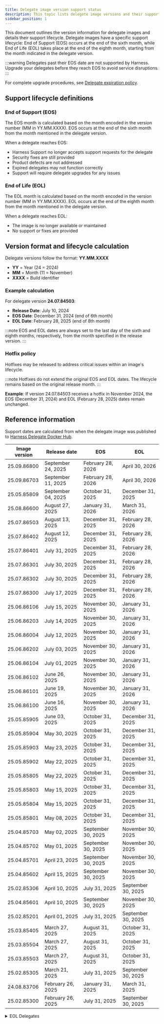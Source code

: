```yaml
---
title: Delegate image version support status
description: This topic lists delegate image versions and their support status.
sidebar_position: 1
---
```


This document outlines the version information for delegate images and details their support lifecycle. Delegate images have a specific support lifecycle: End of Support (EOS) occurs at the end of the sixth month, while End of Life (EOL) takes place at the end of the eighth month, starting from the month indicated in the delegate version.

:::warning
Delegates past their EOS date are not supported by Harness. Upgrade your delegates before they reach EOS to avoid service disruptions.
:::

For complete upgrade procedures, see [Delegate expiration policy](/docs/platform/delegates/install-delegates/delegate-upgrades-and-expiration#delegate-expiration-policy).

## Support lifecycle definitions

### End of Support (EOS)

The EOS month is calculated based on the month encoded in the version number (MM in YY.MM.XXXX). EOS occurs at the end of the sixth month from the month mentioned in the delegate version.

When a delegate reaches EOS:

- Harness Support no longer accepts support requests for the delegate
- Security fixes are still provided
- Product defects are not addressed
- Expired delegates may not function correctly
- Support will require delegate upgrades for any issues

### End of Life (EOL)

The EOL month is calculated based on the month encoded in the version number (MM in YY.MM.XXXX). EOL occurs at the end of the eighth month from the month mentioned in the delegate version.

When a delegate reaches EOL:

- The image is no longer available or maintained
- No support or fixes are provided

## Version format and lifecycle calculation

Delegate versions follow the format: **YY.MM.XXXX**

- **YY** = Year (24 = 2024)
- **MM** = Month (11 = November) 
- **XXXX** = Build identifier

### Example calculation

For delegate version **24.07.84503**:

- **Release Date**: July 10, 2024
- **EOS Date**: December 31, 2024 (end of 6th month)
- **EOL Date**: February 28, 2025 (end of 8th month)

:::note
EOS and EOL dates are always set to the last day of the sixth and eighth months, respectively, from the month specified in the release version.
::: 

### Hotfix policy

Hotfixes may be released to address critical issues within an image's lifecycle.

:::note
Hotfixes do not extend the original EOS and EOL dates. The lifecycle remains based on the original release month.
:::

**Example**: If version 24.07.84503 receives a hotfix in November 2024, the EOS (December 31, 2024) and EOL (February 28, 2025) dates remain unchanged.

## Reference information

Support dates are calculated from when the delegate image was published to [Harness Delegate Docker Hub](https://hub.docker.com/r/harness/delegate/tags).

| Image version | Release date      | EOS              | EOL              |
|---------------|-------------------|------------------|------------------|
| 25.09.86800   | September 24, 2025| February 28, 2026| April 30, 2026   |
| 25.09.86703   | September 11, 2025| February 28, 2026| April 30, 2026   |
| 25.05.85809   | September 04, 2025| October 31, 2025 | December 31, 2025|
| 25.08.86600   | August 27, 2025   | January 31, 2026 | March 31, 2026   |
| 25.07.86503   | August 13, 2025   | December 31, 2025| February 28, 2026|
| 25.07.86402   | August 12, 2025   | December 31, 2025| February 28, 2026|
| 25.07.86401   | July 31, 2025     | December 31, 2025| February 28, 2026|
| 25.07.86301   | July 30, 2025     | December 31, 2025| February 28, 2026|
| 25.07.86302   | July 30, 2025     | December 31, 2025| February 28, 2026|
| 25.07.86300   | July 17, 2025     | December 31, 2025| February 28, 2026|
| 25.06.86106   | July 15, 2025     | November 30, 2025| January 31, 2026 |
| 25.06.86203   | July 14, 2025     | November 30, 2025| January 31, 2026 |
| 25.06.86004   | July 12, 2025     | November 30, 2025| January 31, 2026 |
| 25.06.86202   | July 03, 2025     | November 30, 2025| January 31, 2026 |
| 25.06.86104   | July 01, 2025     | November 30, 2025| January 31, 2026 |
| 25.06.86102   | June 26, 2025     | November 30, 2025| January 31, 2026 |
| 25.06.86101   | June 19, 2025     | November 30, 2025| January 31, 2026 |
| 25.06.86100   | June 16, 2025     | November 30, 2025| January 31, 2026 |
| 25.05.85905   | June 03, 2025     | October 31, 2025 | December 31, 2025|
| 25.05.85904   | May 30, 2025      | October 31, 2025 | December 31, 2025|
| 25.05.85903   | May 23, 2025      | October 31, 2025 | December 31, 2025|
| 25.05.85902   | May 22, 2025      | October 31, 2025 | December 31, 2025|
| 25.05.85805   | May 22, 2025      | October 31, 2025 | December 31, 2025|
| 25.05.85803   | May 15, 2025      | October 31, 2025 | December 31, 2025|
| 25.05.85804   | May 15, 2025      | October 31, 2025 | December 31, 2025|
| 25.05.85801   | May 08, 2025      | October 31, 2025 | December 31, 2025|
| 25.04.85703   | May 02, 2025      | September 30, 2025| November 30, 2025|
| 25.04.85702   | May 01, 2025      | September 30, 2025| November 30, 2025|
| 25.04.85701   | April 23, 2025    | September 30, 2025| November 30, 2025|
| 25.04.85602   | April 15, 2025    | September 30, 2025| November 30, 2025|
| 25.02.85306   | April 10, 2025    | July 31, 2025    | September 30, 2025|
| 25.04.85601   | April 10, 2025    | September 30, 2025| November 30, 2025|
| 25.02.85201   | April 01, 2025    | July 31, 2025    | September 30, 2025|
| 25.03.85405   | March 27, 2025    | August 31, 2025  | October 31, 2025 |
| 25.03.85504   | March 27, 2025    | August 31, 2025  | October 31, 2025 |
| 25.03.85503   | March 27, 2025    | August 31, 2025  | October 31, 2025 |
| 25.02.85305   | March 21, 2025    | July 31, 2025    | September 30, 2025|
| 24.08.83706   | February 26, 2025 | January 31, 2025 | March 31, 2025   |
| 25.02.85300   | February 26, 2025 | July 31, 2025    | September 30, 2025|


<details>
    <summary>EOL Delegates</summary>
    | Image version         | Release date       | EOS              | EOL              |
    |-----------------------|--------------------|------------------|------------------|
    | 24.12.84710           | February 25, 2025  | May 31, 2025     | July 31, 2025    |
    | 24.12.84709           | February 12, 2025  | May 31, 2025     | July 31, 2025    |
    | 24.10.84107           | January 31, 2025   | March 31, 2025   | May 31, 2025     |
    | 25.01.85000           | January 28, 2025   | June 30, 2025    | August 31, 2025  |
    | 24.12.84708           | January 16, 2025   | May 31, 2025     | July 31, 2025    |
    | 25.01.84800           | January 13, 2025   | June 30, 2025    | August 31, 2025  |
    | 24.12.84704           | January 06, 2025   | May 31, 2025     | July 31, 2025    |
    | 24.11.84311           | December 19, 2024  | April 30, 2025   | June 30, 2025    |
    | 24.12.84702           | December 17, 2024  | May 31, 2025     | July 31, 2025    |
    | 24.11.84503           | December 09, 2024  | April 30, 2025   | June 30, 2025    |
    | 24.11.84310           | December 05, 2024  | April 30, 2025   | June 30, 2025    |
    | 24.11.84502           | December 05, 2024  | April 30, 2025   | June 30, 2025    |
    | 24.10.84106           | December 04, 2024  | March 31, 2025   | May 31, 2025     |
    | 24.11.84501           | December 04, 2024  | April 30, 2025   | June 30, 2025    |
    | 24.07.83407           | December 04, 2024  | December 31, 2024| February 28, 2025|
    | 24.11.84500           | November 29, 2024  | April 30, 2025   | June 30, 2025    |
    | 24.11.84309           | November 28, 2024  | April 30, 2025   | June 30, 2025    |
    | 24.11.84308           | November 23, 2024  | April 30, 2025   | June 30, 2025    |
    | 24.11.84307           | November 21, 2024  | April 30, 2025   | June 30, 2025    |
    | 24.11.84306           | November 19, 2024  | April 30, 2025   | June 30, 2025    |
    | 24.10.84205-ubi9-beta | November 18, 2024  | March 31, 2025   | May 31, 2025     |
    | 24.10.84204           | November 18, 2024  | March 31, 2025   | May 31, 2025     |
    | 24.10.84200           | November 04, 2024  | March 31, 2025   | May 31, 2025     |
    | 24.10.84105           | November 01, 2024  | March 31, 2025   | May 31, 2025     |
    | 24.10.84104           | October 21, 2024   | March 31, 2025   | May 31, 2025     |
    | 24.09.83909           | October 11, 2024   | February 28, 2025| April 30, 2025   |
    | 24.09.83906           | October 02, 2024   | February 28, 2025| April 30, 2025   |
    | 24.09.83905           | September 30, 2024 | February 28, 2025| April 30, 2025   |
    | 24.08.83803           | September 20, 2024 | January 31, 2025 | March 31, 2025   |
    | 24.08.83804           | September 20, 2024 | January 31, 2025 | March 31, 2025   |
    | 24.09.83900           | September 20, 2024 | February 28, 2025| April 30, 2025   |
    | 24.08.83802           | September 03, 2024 | January 31, 2025 | March 31, 2025   |
    | 24.08.83705           | August 31, 2024    | January 31, 2025 | March 31, 2025   |
    | 24.07.83611           | August 31, 2024    | December 31, 2024| February 28, 2025|
    | 24.08.83704           | August 29, 2024    | January 31, 2025 | March 31, 2025   |
    | 24.08.83702           | August 22, 2024    | January 31, 2025 | March 31, 2025   |
    | 24.08.83307           | August 20, 2024    | January 31, 2025 | March 31, 2025   |
    | 24.07.83609           | August 20, 2024    | December 31, 2024| February 28, 2025|
    | 24.07.83608           | August 14, 2024    | December 31, 2024| February 28, 2025|
    | 24.07.83607           | August 13, 2024    | December 31, 2024| February 28, 2025|
    | 24.08.83306           | August 13, 2024    | January 31, 2025 | March 31, 2025   |
    | 24.07.83406           | August 13, 2024    | December 31, 2024| February 28, 2025|
    | 24.07.83606           | August 07, 2024    | December 31, 2024| February 28, 2025|
    | 24.08.83405           | August 05, 2024    | January 31, 2025 | March 31, 2025   |
    | 24.07.83605           | July 24, 2024      | December 31, 2024| February 28, 2025|
    | 24.07.83503           | July 17, 2024      | December 31, 2024| February 28, 2025|
    | 24.07.82906           | July 17, 2024      | December 31, 2024| February 28, 2025|
    | 24.07.83404           | July 10, 2024      | December 31, 2024| February 28, 2025|
    | 24.07.83205           | July 9, 2024       | December 31, 2024| February 28, 2025|
    | 24.07.82905           | July 1, 2024       | December 31, 2024| February 28, 2025|
    | 24.06.83304           | June 24, 2024      | November 30, 2024| January 31, 2025 |
    | 24.06.83204           | June 20, 2024      | November 30, 2024| January 31, 2025 |
    | 24.06.83004           | June 7, 2024       | November 30, 2024| January 31, 2025 |
    | 24.06.83003           | June 3, 2024       | November 30, 2024| January 31, 2025 |
    | 24.05.82711           | May 30, 2024       | October 31, 2024 | December 31, 2024|
    | 24.05.82904           | May 21, 2024       | October 31, 2024 | December 31, 2024|
    | 24.05.83001           | May 21, 2024       | October 31, 2024 | December 31, 2024|
    | 24.05.82205           | May 20, 2024       | October 31, 2024 | December 31, 2024|
    | 24.05.82903           | May 16, 2024       | October 31, 2024 | December 31, 2024|
    | 24.05.82902           | May 10, 2024       | October 31, 2024 | December 31, 2024|
    | 24.04.82901           | May 8, 2024        | September 30, 2024| November 30, 2024|
    | 24.04.82804           | April 24, 2024     | September 30, 2024| November 30, 2024|
    | 24.04.82709           | April 18, 2024     | September 30, 2024| November 30, 2024|
    | 24.04.82708           | April 17, 2024     | September 30, 2024| November 30, 2024|
    | 24.04.82707           | April 15, 2024     | September 30, 2024| November 30, 2024|
    | 24.04.82603           | April 4, 2024      | September 30, 2024| November 30, 2024|
    | 24.03.82601           | March 28, 2024     | August 31, 2024  | October 31, 2024 |
    | 24.03.82600           | March 27, 2024     | August 31, 2024  | October 31, 2024 |
    | 24.03.82505           | March 18, 2024     | August 31, 2024  | October 31, 2024 |
    | 24.03.82502           | March 14, 2024     | August 31, 2024  | October 31, 2024 |
    | 24.03.82408           | March 8, 2024      | August 31, 2024  | October 31, 2024 |
    | 24.02.82406           | March 1, 2024      | July 31, 2024    | September 30, 2024|
    | 24.02.82404           | February 29, 2024  | July 31, 2024    | September 30, 2024|
    | 24.02.82309           | February 28, 2024  | July 31, 2024    | September 30, 2024|
    | 24.02.82402           | February 27, 2024  | July 31, 2024    | September 30, 2024|
    | 24.02.82308           | February 21, 2024  | July 31, 2024    | September 30, 2024|
    | 24.02.82306           | February 15, 2024  | July 31, 2024    | September 30, 2024|
    | 24.02.82305           | February 15, 2024  | July 31, 2024    | September 30, 2024|
    | 24.02.82302           | February 13, 2024  | July 31, 2024    | September 30, 2024|
    | 24.02.82304           | February 12, 2024  | July 31, 2024    | September 30, 2024|
    | 24.02.82203           | February 2, 2024   | July 31, 2024    | September 30, 2024|
    | 24.01.82202           | January 30, 2024   | June 30, 2024    | August 31, 2024  |
    | 24.01.82110           | January 29, 2024   | June 30, 2024    | August 31, 2024  |
    | 24.01.82109           | January 23, 2024   | June 30, 2024    | August 31, 2024  |
    | 24.01.82108           | January 16, 2024   | June 30, 2024    | August 31, 2024  |
    | 24.01.82006           | January 16, 2024   | June 30, 2024    | August 31, 2024  |
    | 24.01.82005           | January 15, 2024   | June 30, 2024    | August 31, 2024  |
    | 24.01.82004           | January 12, 2024   | June 30, 2024    | August 31, 2024  |
    | 24.01.82003           | January 11, 2024   | June 30, 2024    | August 31, 2024  |
    | 24.01.82002           | January 9, 2024    | June 30, 2024    | August 31, 2024  |
    | 24.01.81810           | January 8, 2024    | June 30, 2024    | August 31, 2024  |
    | 24.01.81811           | January 5, 2024    | June 30, 2024    | August 31, 2024  |
    | 23.12.82001           | January 5, 2024    | May 31, 2024     | July 31, 2024    |
    | 23.12.81809           | January 2, 2024    | May 31, 2024     | July 31, 2024    |
    | 23.12.81808           | December 26, 2023  | May 31, 2024     | July 31, 2024    |
    | 23.12.81412           | December 14, 2023  | May 31, 2024     | July 31, 2024    |
    | 23.12.81411           | December 13, 2023  | May 31, 2024     | July 31, 2024    |
    | 23.12.81806           | December 13, 2023  | May 31, 2024     | July 31, 2024    |
    | 23.12.81604           | December 13, 2023  | May 31, 2024     | July 31, 2024    |
    | 23.12.81804           | December 12, 2023  | May 31, 2024     | July 31, 2024    |
    | 23.12.81210           | December 5, 2023   | May 31, 2024     | July 31, 2024    |
    | 23.11.81602           | November 29, 2023  | April 30, 2024   | June 30, 2024    |
    | 23.11.81601           | November 29, 2023  | April 30, 2024   | June 30, 2024    |
    | 23.11.81408           | November 22, 2023  | April 30, 2024   | June 30, 2024    |
    | 23.11.81406           | November 20, 2023  | April 30, 2024   | June 30, 2024    |
</details>

